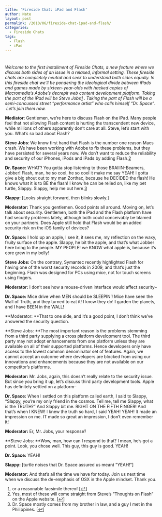 ```yaml
---
title: 'Fireside Chat: iPad and Flash'
author: Nate
layout: post
permalink: /2010/06/fireside-chat-ipad-and-flash/
categories:
  - Fireside Chats
tags:
  - Flash
  - iPad
---
```

# 

*Welcome to the first installment of Fireside Chats, a new feature where we discuss both sides of an issue in a relaxed, informal setting. These fireside chats are completely neutral and seek to understand both sides equally. In this fireside chat we’ll be pondering the ideological divide between iPads and games made by sixteen-year-olds with hacked copies of Macromedia’s Adobe’s decrepit web content development platform. Taking the part of the iPad will be Steve Jobs[1][1] . Taking the part of Flash will be a semi-concussed street “performance artist” who calls himself “Dr. Space”.  Let’s join them now.*

 [1]: #footnote_0_858 "or a reasonable facsimile thereof"

**Mediator**: Gentlemen, we’re here to discuss Flash on the iPad. Many people feel that not allowing Flash content is hurting the transcendent new device, while millions of others apparently don’t care at all. Steve, let’s start with you. What’s so bad about Flash?

**Steve Jobs**: We know first hand that Flash is the number one reason Macs crash. We have been working with Adobe to fix these problems, but they have persisted for several years now. We don’t want to reduce the reliability and security of our iPhones, iPods and iPads by adding Flash.[2][2]

 [2]: #footnote_1_858 "Yes, most of these will come straight from Steve’s “Thoughts on Flash” on the Apple website."

**Dr. Space:** WHAT? You gotta stop listening to those BRAIIIN-Beamers, Jobber! Flash, man, he so cool, he so cool it make me say YEAH! I gotta give a big shout out to my man Zorthac, because he DECIDED the flash! He knows what it is to BE the flash! I know he can be relied on, like my pet turtle, Slappy. Slappy, help me out here.[3][3]

 [3]: #footnote_2_858 "Dr. Space mostly comes from my brother in law, and a guy I met in the Philippines."

**Slappy:** [Looks straight forward, then blinks slowly.]

**Moderator:** Thank you gentlemen. Good points all around. Moving on, let’s talk about security. Gentlemen, both the iPad and the Flash platform have had security problems lately, although both could conceivably be blamed on your partners. Does Apple still hold that Flash would be an added security risk on the iOS family of devices?

**Dr. Space:** I hold up an apple, I see it, it sees me, my reflection on the waxy, fruity surface of the apple. Slappy, he bit the apple, and that’s what Jobber here bring to the people. MY PEOPLE! we KNOW what apple is, because it’s core grew in my belly!

**Steve Jobs:** On the contrary, Symantec recently highlighted Flash for having one of the worst security records in 2009, and that’s just the beginning. Flash was designed for PCs using mice, not for touch screens using fingers.

**Moderator:** I don’t see how a mouse-driven interface would affect security–

**Dr. Space:** Mice drive when MEN should be SLEEPIN’! Mice have seen the Wall of Truth, and they turned to eat it! I know they do! I garden the planets, and I have BEEN in the WALL!

**Moderator: **That to one side, and it’s a good point, I don’t think we’ve answered the security question.

**Steve Jobs: **The most important reason is the problems stemming from a third party supplying a cross platform development tool. The third party may not adopt enhancements from one platform unless they are available on all of their supported platforms. Hence developers only have access to the lowest common denominator set of features. Again, we cannot accept an outcome where developers are blocked from using our innovations and enhancements because they are not available on our competitor’s platforms.

**Moderator:** Mr. Jobs, again, this doesn’t really relate to the security issue. But since you bring it up, let’s discuss third party development tools. Apple has definitely settled on a platform–

**Dr. Space:** When I settled on this platform called earth, I said to Slappy, “Slappy, you’re my only friend in the cosmos. Tell me, tell me Slappy, what is the TRUTH?” And Slappy bit me. RIGHT ON THE FIFTH FINGER! And that’s when I KNEW! I knew the truth so hard, I said YEAH! YEAH! It made an impression on me. IT made so great an impression, I don’t even remember it!

**Moderator:** Er, Mr. Jobs, your response?

**Steve Jobs: **Wow, man, how can I respond to that? I mean, he’s got a point. Look, you chose well. This guy, this guy is good. YEAH!

**Dr. Space:** YEAH!

**Slappy:** [turtle noises that Dr. Space assured us meant "YEAH!"]

**Moderator:** And that’s all the time we have for today. Join us next time when we discuss the de-emphasis of OSX in the Apple mindset. Thank you.

1.  or a reasonable facsimile thereof [[↩][4]]
2.  Yes, most of these will come straight from Steve’s “Thoughts on Flash” on the Apple website. [[↩][5]]
3.  Dr. Space mostly comes from my brother in law, and a guy I met in the Philippines. [[↩][6]]

 [4]: #identifier_0_858
 [5]: #identifier_1_858
 [6]: #identifier_2_858